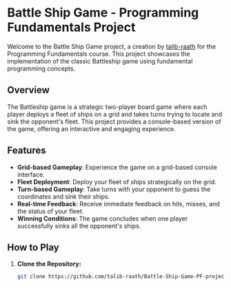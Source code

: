 # Battle Ship Game - Programming Fundamentals Project

Welcome to the Battle Ship Game project, a creation by [talib-raath](https://github.com/talib-raath) for the Programming Fundamentals course. This project showcases the implementation of the classic Battleship game using fundamental programming concepts.

## Overview

The Battleship game is a strategic two-player board game where each player deploys a fleet of ships on a grid and takes turns trying to locate and sink the opponent's fleet. This project provides a console-based version of the game, offering an interactive and engaging experience.

## Features

- **Grid-based Gameplay**: Experience the game on a grid-based console interface.
- **Fleet Deployment**: Deploy your fleet of ships strategically on the grid.
- **Turn-based Gameplay**: Take turns with your opponent to guess the coordinates and sink their ships.
- **Real-time Feedback**: Receive immediate feedback on hits, misses, and the status of your fleet.
- **Winning Conditions**: The game concludes when one player successfully sinks all the opponent's ships.

## How to Play

1. **Clone the Repository:**
   ```bash
   git clone https://github.com/talib-raath/Battle-Ship-Game-PF-project.git
